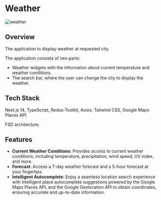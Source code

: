 
# Weather

![weather](https://github.com/maggloo/WeatherApp/assets/87192791/cf843e32-4015-4c8a-9f78-653de1136d5c)

## Overview 

The application to display weather at requested city.

The application consists of two parts:
* Weather widgets with the information about current temperature and weather conditions.
* The search bar, where the user can change the city to display the weather.

## Tech Stack

Next.js 14, TypeScript, Redux-Toolkit, Axios, Tailwind CSS, Google Maps Places API.

FSD architecture.

## Features

* **Current Weather Conditions**: Provides access to current weather conditions, including temperature, precipitation, wind speed, UV index, and more.
* **Forecast**: Access a 7-day weather forecast and a 5-hour forecast at your fingertips.
* **Intelligent Autocomplete**: Enjoy a seamless location search experience with intelligent place autocomplete suggestions powered by the Google Maps Places API, and the Google Geolocation API to obtain coordinates, ensuring accurate and up-to-date information.
